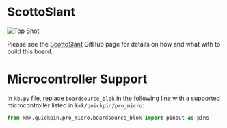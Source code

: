 # ScottoSlant

![Top Shot](https://user-images.githubusercontent.com/8194147/192114474-df9b38e6-ece1-4d7f-81fb-bbc910054847.jpg)

Please see the [ScottoSlant](https://github.com/joe-scotto/scottokeebs/tree/main/ScottoSlant) GitHub page for details on how and what with to build this board.

# Microcontroller Support

In `kb.py` file, replace `boardsource_blok` in the following line with a supported microcontroller listed in `kmk/quickpin/pro_micro`:

```python
from kmk.quickpin.pro_micro.boardsource_blok import pinout as pins
```
